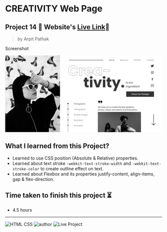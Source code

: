 # CREATIVITY Web Page

## Project 14 🚀 Website's [Live Link](https://crea-tivity.netlify.app/)🔗


>by Arpit Pathak

Screenshot

![project 14 screenshot](./screenshots/desktop%2014.png)

## What I learned from this Project? 

- Learned to use CSS position (Absolute & Relative) properties.
- Learned about text stroke  `-webkit-text-stroke-width` and `-webkit-text-stroke-color` to create outline effect on text.
- Learned about Flexbox and its properties justify-content, align-items, gap & flex-direction.


## Time taken to finish this project ⏳
- 4.5 hours
---
![HTML CSS](https://img.shields.io/badge/HTML-CSS-orange)
![author](https://img.shields.io/badge/By-Arpit--Pathak-blue)
![Live Project](https://img.shields.io/badge/Live--Project-14-green)

